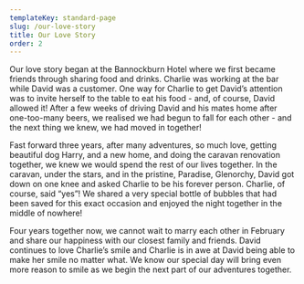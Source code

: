 ```yaml
---
templateKey: standard-page
slug: /our-love-story
title: Our Love Story
order: 2
---
```

Our love story began at the Bannockburn Hotel where we first became friends through sharing food and drinks. Charlie was working at the bar while David was a customer. One way for Charlie to get David’s attention was to invite herself to the table to eat his food - and, of course, David allowed it! After a few weeks of driving David and his mates home after one-too-many beers, we realised we had begun to fall for each other - and the next thing we knew, we had moved in together!

Fast forward three years, after many adventures, so much love, getting beautiful dog Harry, and a new home, and doing the caravan renovation together, we knew we would spend the rest of our lives together. In the caravan, under the stars, and in the pristine, Paradise, Glenorchy, David got down on one knee and asked Charlie to be his forever person. Charlie, of course, said “yes”! We shared a very special bottle of bubbles that had been saved for this exact occasion and enjoyed the night together in the middle of nowhere!

Four years together now, we cannot wait to marry each other in February and share our happiness with our closest family and friends. David continues to love Charlie’s smile and Charlie is in awe at David being able to make her smile no matter what. We know our special day will bring even more reason to smile as we begin the next part of our adventures together.